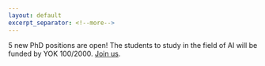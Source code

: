 ```yaml
---
layout: default
excerpt_separator: <!--more-->
---
```

5 new PhD positions are open! The students to study in the field of AI will be funded by YOK 100/2000. [Join us](/vacancies/).
<!--more-->
